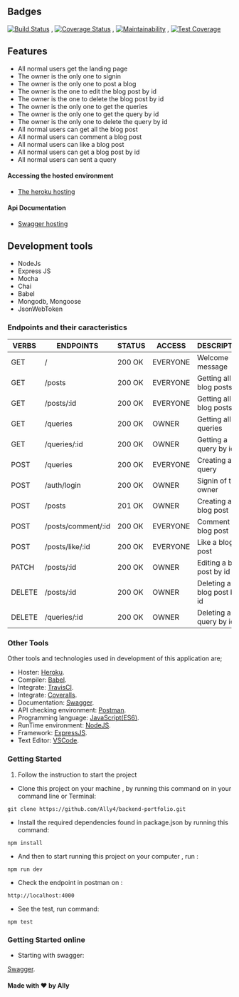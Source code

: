 ## Badges

[![Build Status](https://travis-ci.org/Ally4/backend-portfolio.svg?branch=develop)](https://travis-ci.org/Ally4/backend-portfolio) , [![Coverage Status](https://coveralls.io/repos/github/Ally4/backend-portfolio/badge.svg)](https://coveralls.io/github/Ally4/backend-portfolio) , [![Maintainability](https://api.codeclimate.com/v1/badges/0a49fb5bf99b028aeaf7/maintainability)](https://codeclimate.com/github/Ally4/backend-portfolio/maintainability) , [![Test Coverage](https://api.codeclimate.com/v1/badges/0a49fb5bf99b028aeaf7/test_coverage)](https://codeclimate.com/github/Ally4/backend-portfolio/test_coverage)

## Features

- All normal users get the landing page
- The owner is the only one to signin
- The owner is the only one to post a blog
- The owner is the one to edit the blog post by id
- The owner is the one to delete the blog post by id
- The owner is the only one to get the queries
- The owner is the only one to get the query by id
- The owner is the only one to delete the query by id
- All normal users can get all the blog post
- All normal users can comment a blog post
- All normal users can like a blog post
- All normal users can get a blog post by id
- All normal users can sent a query



#### Accessing the hosted environment

- [The heroku hosting](https://allyportfolio.herokuapp.com)

#### Api Documentation

- [Swagger hosting](https://allyportfolio.herokuapp.com/documentation)


## Development tools

 - NodeJs
 - Express JS
 - Mocha
 - Chai
 - Babel
 - Mongodb, Mongoose
 - JsonWebToken

  
### Endpoints and their caracteristics

| VERBS  | ENDPOINTS                        | STATUS   | ACCESS                  | DESCRIPTION                       |
|--------|----------------------------------|----------|-------------------------|-----------------------------------|
| GET    | /                                |  200 OK  | EVERYONE                | Welcome message                   |
| GET    | /posts                           |  200 OK  | EVERYONE                | Getting all blog posts            |
| GET    | /posts/:id                       |  200 OK  | EVERYONE                | Getting all blog posts            |
| GET    | /queries                         |  200 OK  | OWNER                   | Getting all queries               |
| GET    | /queries/:id                     |  200 OK  | OWNER                   | Getting a query by id             |
| POST   | /queries                         |  200 OK  | EVERYONE                | Creating a query                  |
| POST   | /auth/login                      |  200 OK  | OWNER                   | Signin of the owner               |
| POST   | /posts                           |  201 OK  | OWNER                   | Creating a blog post              |
| POST   | /posts/comment/:id               |  200 OK  | EVERYONE                | Comment a blog post               |
| POST   | /posts/like/:id                  |  200 OK  | EVERYONE                | Like a blog post                  |
| PATCH  | /posts/:id                       |  200 OK  | OWNER                   | Editing a blog post by id         |
| DELETE | /posts/:id                       |  200 OK  | OWNER                   | Deleting a blog post by id        |
| DELETE | /queries/:id                     |  200 OK  | OWNER                   | Deleting a query by id            |

### Other Tools

Other tools and technologies used in development of this application are;
- Hoster: [Heroku](http://heroku.com).
- Compiler: [Babel](https://babeljs.io/).
- Integrate: [TravisCI](https://travis-ci.org/github/Ally4/backend-portfolio).
- Integrate: [Coveralls](https://coveralls.io/github/Ally4/backend-portfolio).
- Documentation: [Swagger](https://swagger.io/).
- API checking environment: [Postman](https://www.getpostman.com).
- Programming language: [JavaScript(ES6)](https://developer.mozilla.org/en-US/docs/Web/JavaScript/).
- RunTime environment: [NodeJS](https://nodejs.org/en/).
- Framework: [ExpressJS](http://expressjs.com/).
- Text Editor: [VSCode](https://code.visualstudio.com).

### Getting Started

1. Follow the instruction to start the project

- Clone this project on your machine , by running this command on in your command line or Terminal:
 ```
git clone https://github.com/Ally4/backend-portfolio.git
 ```
 - Install the required dependencies found in package.json by running this command:
 ```
npm install
 ```
 - And then to start running  this project on your computer , run :
 ```
npm run dev
 ```

 - Check the endpoint in postman on  :
 ```
http://localhost:4000
 ```
 - See the test, run command:
 ```
npm test
```

### Getting Started online

 - Starting with swagger:
 
 [Swagger](https://allyportfolio.herokuapp.com/documentation/#/). 


#### Made with :heart: by Ally